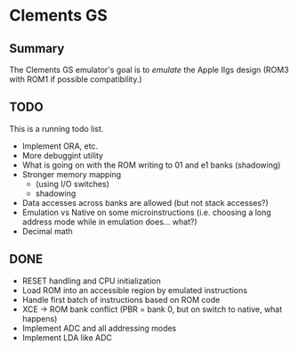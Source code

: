# Clements GS

## Summary

The Clements GS emulator's goal is to *emulate* the Apple IIgs design (ROM3
with ROM1 if possible compatibility.)


## TODO

This is a running todo list.

* Implement ORA, etc.
* More debuggint utility
* What is going on with the ROM writing to 01 and e1 banks (shadowing)
* Stronger memory mapping
  * (using I/O switches)
  * shadowing
* Data accesses across banks are allowed (but not stack accesses?)
* Emulation vs Native on some microinstructions (i.e. choosing a long address
  mode while in emulation does... what?)
* Decimal math

## DONE

* RESET handling and CPU initialization
* Load ROM into an accessible region by emulated instructions
* Handle first batch of instructions based on ROM code
* XCE -> ROM bank conflict (PBR = bank 0, but on switch to native, what happens)
* Implement ADC and all addressing modes
* Implement LDA like ADC
